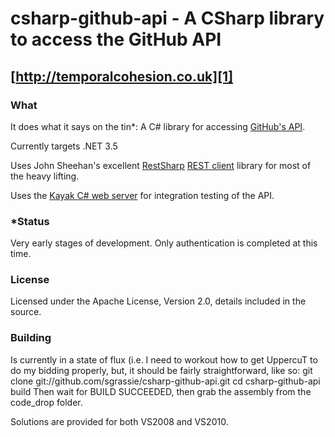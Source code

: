 # csharp-github-api - A CSharp library to access the GitHub API 
## [http://temporalcohesion.co.uk][1]

### What
It does what it says on the tin*: A C# library for accessing [GitHub's API][4].

Currently targets .NET 3.5

Uses John Sheehan's excellent [RestSharp][3] [REST client][2] library for most of the heavy lifting.

Uses the [Kayak C# web server][5] for integration testing of the API.

### *Status
Very early stages of development. Only authentication is completed at this time.

### License
Licensed under the Apache License, Version 2.0, details included in the source.

### Building
Is currently in a state of flux (i.e. I need to workout how to get UppercuT to do my bidding properly, but, it should be fairly straightforward, like so:
	git clone git://github.com/sgrassie/csharp-github-api.git
	cd csharp-github-api
	build
Then wait for BUILD SUCCEEDED, then grab the assembly from the code_drop folder.

Solutions are provided for both VS2008 and VS2010.
	

  [1]: http://temporalcohesion.co.uk
  [2]: http://github.com/johnsheehan/RestSharp
  [3]: http://restsharp.org/
  [4]: http://develop.github.com/
  [5]: http://kayakhttp.com/
